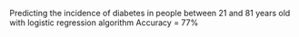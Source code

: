 Predicting the incidence of diabetes in people between 21 and 81 years old with logistic regression algorithm
Accuracy = 77%